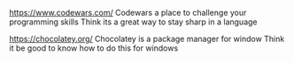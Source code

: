 https://www.codewars.com/
Codewars a place to challenge your programming skills
Think its a great way to stay sharp in a language

https://chocolatey.org/
Chocolatey is a package manager for window
Think it be good to know how to do this for windows 
